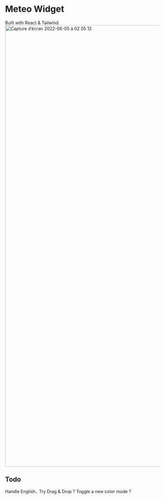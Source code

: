 # Meteo Widget 

Built with React & Tailwind.
<img width="1435" alt="Capture d’écran 2022-06-05 à 02 05 12" src="https://user-images.githubusercontent.com/88653141/172029678-05f8dfa3-7109-4d1b-9146-ae6c47ca0e2e.png">

## Todo

Handle English..
Try Drag & Drop ? 
Toggle a new color mode ?
